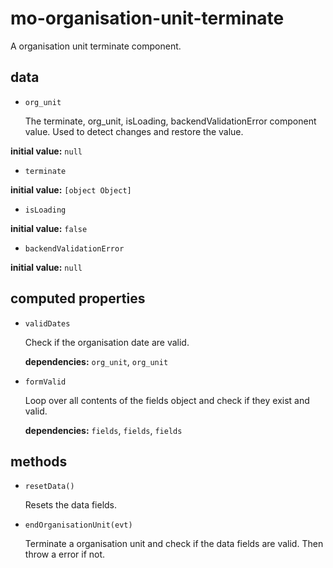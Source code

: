 # mo-organisation-unit-terminate 

A organisation unit terminate component. 

## data 

- `org_unit` 

  The terminate, org_unit, isLoading, backendValidationError component value.
  Used to detect changes and restore the value. 

**initial value:** `null` 

- `terminate` 

**initial value:** `[object Object]` 

- `isLoading` 

**initial value:** `false` 

- `backendValidationError` 

**initial value:** `null` 

## computed properties 

- `validDates` 

  Check if the organisation date are valid. 

   **dependencies:** `org_unit`, `org_unit` 

- `formValid` 

  Loop over all contents of the fields object and check if they exist and valid. 

   **dependencies:** `fields`, `fields`, `fields` 


## methods 

- `resetData()` 

  Resets the data fields. 

- `endOrganisationUnit(evt)` 

  Terminate a organisation unit and check if the data fields are valid.
  Then throw a error if not. 

